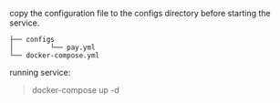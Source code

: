 
copy the configuration file to the configs directory before starting the service.

```
├── configs
│         └── pay.yml
└── docker-compose.yml
```

running service:

> docker-compose up -d
